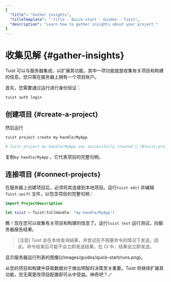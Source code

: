 ```yaml
---
{
  "title": "Gather insights",
  "titleTemplate": ":title · Quick-start · Guides · Tuist",
  "description": "Learn how to gather insights about your project."
}
---
```

# 收集见解 {#gather-insights}

Tuist 可以与服务器集成，以扩展其功能。其中一项功能就是收集有关项目和构建的信息。您只需在服务器上拥有一个项目账户。

首先，您需要通过运行进行身份验证：

```bash
tuist auth login
```

## 创建项目 {#create-a-project}

然后运行

```bash
tuist project create my-handle/MyApp

# Tuist project my-handle/MyApp was successfully created 🎉 {#tuist-project-myhandlemyapp-was-successfully-created-}
```

复制`my-handle/MyApp` ，它代表项目的完整句柄。

## 连接项目 {#connect-projects}

在服务器上创建项目后，必须将其连接到本地项目。运行`tuist edit` 并编辑`Tuist.swift` 文件，以包含项目的完整句柄：

```swift
import ProjectDescription

let tuist = Tuist(fullHandle: "my-handle/MyApp")
```

瞧！现在您可以收集有关项目和构建的信息了。运行`tuist test` 运行测试，向服务器报告结果。

> [注意] Tuist 会在本地查询结果，并尝试在不阻塞命令的情况下发送。因此，命令结束后可能不会立即发送结果。在 CI 中，结果会立即发送。


显示服务器运行列表的图像](/images/guides/quick-start/runs.png)。

从您的项目和构建中获取数据对于做出明智的决策至关重要。Tuist 将继续扩展其功能，您无需更改项目配置即可从中受益。神奇吧？🪄
